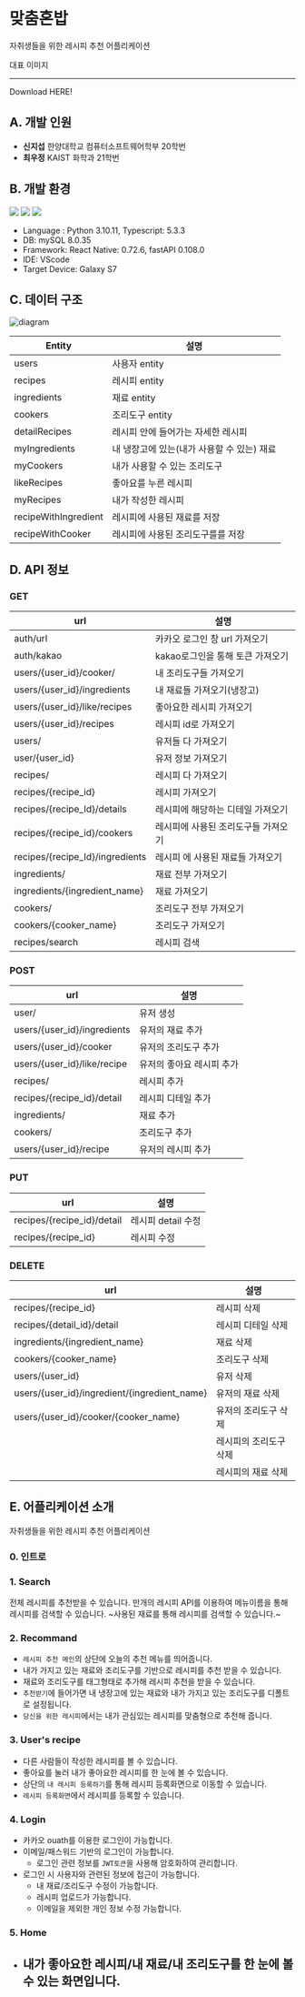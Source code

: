 # 맞춤혼밥
자취생들을 위한 레시피 추천 어플리케이션

대표 이미지

-----------------
Download HERE!




## A. 개발 인원
- **신지섭** 한양대학교 컴퓨터소프트웨어학부 20학번
- **최우정** KAIST 화학과 21학번

## B. 개발 환경
<img src="https://img.shields.io/badge/MySQL-4479A1?style=flat-square&logo=MySQL&logoColor=white"/>
<img src="https://img.shields.io/badge/React Native-61DAFB?style=flat-square&logo=React&logoColor=white"/>
<img src="https://img.shields.io/badge/FastAPI-009688?style=flat-square&logo=FastAPI&logoColor=white"/>

 - Language : Python 3.10.11, Typescript: 5.3.3
 - DB: mySQL 8.0.35
 - Framework: React Native: 0.72.6, fastAPI 0.108.0
 - IDE: VScode
 - Target Device: Galaxy S7

## C. 데이터 구조

![diagram](https://github.com/wjeongchoi/madCampWeek2/assets/64767436/ab4ce26b-10ab-4e53-94b4-64c1d3e8dfcb)

| Entity | 설명 |
| --- | --- |
| users | 사용자 entity |
| recipes | 레시피 entity |
| ingredients | 재료 entity  |
| cookers | 조리도구 entity |
| detailRecipes | 레시피 안에 들어가는 자세한 레시피 |
| myIngredients | 내 냉장고에 있는(내가 사용할 수 있는) 재료 |
| myCookers | 내가 사용할  수 있는 조리도구 |
| likeRecipes | 좋아요를 누른 레시피 |
| myRecipes | 내가 작성한 레시피 |
| recipeWithIngredient | 레시피에 사용된 재료를 저장 |
| recipeWithCooker | 레시피에 사용된 조리도구를를 저장 |

## D. API 정보

### GET
| url | 설명 |
| --- | --- |
| auth/url | 카카오 로그인 창 url 가져오기 |
| auth/kakao | kakao로그인을 통해 토큰 가져오기 |
| users/{user_id}/cooker/ | 내 조리도구들 가져오기 |
| users/{user_id}/ingredients | 내 재료들 가져오기(냉장고) |
| users/{user_id}/like/recipes | 좋아요한 레시피 가져오기 |
| users/{user_id}/recipes | 레시피 id로 가져오기 |
| users/ | 유저들 다 가져오기 |
| user/{user_id} | 유저 정보 가져오기 |
| recipes/ | 레시피 다 가져오기 |
| recipes/{recipe_id} | 레시피 가져오기 |
| recipes/{recipe_Id}/details | 레시피에 해당하는 디테일 가져오기 |
| recipes/{recipe_id}/cookers | 레시피에 사용된 조리도구들 가져오기 |
| recipes/{recipe_Id}/ingredients | 레시피 에 사용된 재료들 가져오기 |
| ingredients/ | 재료 전부 가져오기 |
| ingredients/{ingredient_name} | 재료 가져오기 |
| cookers/ | 조리도구 전부 가져오기 |
| cookers/{cooker_name} | 조리도구 가져오기 |
| recipes/search | 레시피 검색 |

### POST
| url | 설명 |
| --- | --- |
| user/ | 유저 생성 |
| users/{user_id}/ingredients | 유저의 재료 추가 |
| users/{user_id}/cooker | 유저의 조리도구 추가 |
| users/{user_id}/like/recipe | 유저의 좋아요 레시피 추가 |
| recipes/ | 레시피 추가 |
| recipes/{recipe_id}/detail | 레시피 디테일 추가 |
| ingredients/ | 재료 추가 |
| cookers/ | 조리도구 추가 |
| users/{user_id}/recipe | 유저의 레시피 추가 |

### PUT
| url | 설명 |
| --- | --- |
| recipes/{recipe_id}/detail | 레시피 detail 수정 |
| recipes/{recipe_id} | 레시피 수정 |

### DELETE

| url | 설명 |
| --- | --- |
| recipes/{recipe_id} | 레시피 삭제 |
| recipes/{detail_id}/detail | 레시피 디테일 삭제 |
| ingredients/{ingredient_name} | 재료 삭제 |
| cookers/{cooker_name} | 조리도구 삭제 |
| users/{user_id} | 유저 삭제 |
| users/{user_id}/ingredient/{ingredient_name} | 유저의 재료 삭제 |
| users/{user_id}/cooker/{cooker_name} | 유저의 조리도구 삭제 |
|  | 레시피의 조리도구 삭제 |
|  | 레시피의 재료 삭제 |

## E. 어플리케이션 소개
자취생들을 위한 레시피 추천 어플리케이션


### 0. 인트로


### 1. Search
전체 레시피를 추천받을 수 있습니다.
만개의 레시피 API를 이용하여 
메뉴이름을 통해 레시피를 검색할 수 있습니다.
~사용된 재료를 통해 레시피를 검색할 수 있습니다.~

### 2. Recommand
- ```레시피 추천 메인```의 상단에 오늘의 추천 메뉴를 띄어줍니다.
- 내가 가지고 있는 재료와 조리도구를 기반으로 레시피를 추천 받을 수 있습니다.
- 재료와 조리도구를 태그형태로 추가해 레시피 추천을 받을 수 있습니다.
- ```추천받기```에 들어가면 내 냉장고에 있는 재료와 내가 가지고 있는 조리도구를 디폴트로 설정됩니다.
- ```당신을 위한 레시피```에서는 내가 관심있는 레시피를 맞춤형으로 추천해 줍니다.



### 3. User's recipe
- 다른 사람들이 작성한 레시피를 볼 수 있습니다.
- 좋아요를 눌러 내가 좋아요한 레시피를 한 눈에 볼 수 있습니다.
- 상단의 ```내 레시피 등록하기```를 통해 레시피 등록화면으로 이동할 수 있습니다.
- ```레시피 등록화면```에서 레시피를 등록할 수 있습니다.


### 4. Login
- 카카오 ouath를 이용한 로그인이 가능합니다.
- 이메일/패스워드 기반의 로그인이 가능합니다.
    - 로그인 관련 정보를 ```JWT토큰```을 사용해 암호화하여 관리합니다.
- 로그인 시 사용자와 관련된 정보에 접근이 가능합니다.
   - 내 재료/조리도구 수정이 가능합니다.
   - 레시피 업로드가 가능합니다.
   - 이메일을 제외한 개인 정보 수정 가능합니다.

### 5. Home
-  내가 좋아요한 레시피/내 재료/내 조리도구를 한 눈에 볼 수 있는 화면입니다.
   - 


